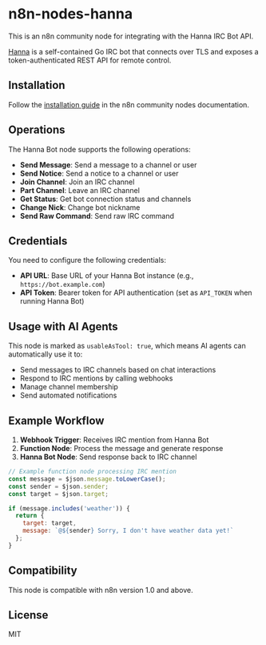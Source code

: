 # n8n-nodes-hanna

This is an n8n community node for integrating with the Hanna IRC Bot API.

[Hanna](https://github.com/h4ks-com/hanna) is a self-contained Go IRC bot that connects over TLS and exposes a token-authenticated REST API for remote control.

## Installation

Follow the [installation guide](https://docs.n8n.io/integrations/community-nodes/installation/) in the n8n community nodes documentation.

## Operations

The Hanna Bot node supports the following operations:

- **Send Message**: Send a message to a channel or user
- **Send Notice**: Send a notice to a channel or user  
- **Join Channel**: Join an IRC channel
- **Part Channel**: Leave an IRC channel
- **Get Status**: Get bot connection status and channels
- **Change Nick**: Change bot nickname
- **Send Raw Command**: Send raw IRC command

## Credentials

You need to configure the following credentials:

- **API URL**: Base URL of your Hanna Bot instance (e.g., `https://bot.example.com`)
- **API Token**: Bearer token for API authentication (set as `API_TOKEN` when running Hanna Bot)

## Usage with AI Agents

This node is marked as `usableAsTool: true`, which means AI agents can automatically use it to:

- Send messages to IRC channels based on chat interactions
- Respond to IRC mentions by calling webhooks
- Manage channel membership
- Send automated notifications

## Example Workflow

1. **Webhook Trigger**: Receives IRC mention from Hanna Bot
2. **Function Node**: Process the message and generate response
3. **Hanna Bot Node**: Send response back to IRC channel

```javascript
// Example function node processing IRC mention
const message = $json.message.toLowerCase();
const sender = $json.sender;
const target = $json.target;

if (message.includes('weather')) {
  return {
    target: target,
    message: `@${sender} Sorry, I don't have weather data yet!`
  };
}
```

## Compatibility

This node is compatible with n8n version 1.0 and above.

## License

MIT